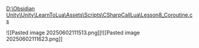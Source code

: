 [D:\Obsidian Unity\Unity\LearnToLua\Assets\Scripts\CSharpCallLua\Lesson8_Coroutine.cs](file:///d%3A/Obsidian%20Unity/Unity/LearnToLua/Assets/Scripts/CSharpCallLua/Lesson8_Coroutine.cs)

![[Pasted image 20250602111513.png]]![[Pasted image 20250602111623.png]]